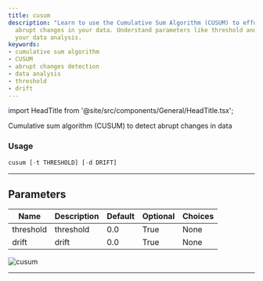```yaml
---
title: cusum
description: "Learn to use the Cumulative Sum Algorithm (CUSUM) to effortlessly detect"
  abrupt changes in your data. Understand parameters like threshold and drift to improve
  your data analysis.
keywords:
- cumulative sum algorithm
- CUSUM
- abrupt changes detection
- data analysis
- threshold
- drift
---
```


import HeadTitle from '@site/src/components/General/HeadTitle.tsx';

<HeadTitle title="stocks/qa/cusum - Reference | OpenBB Terminal Docs" />

Cumulative sum algorithm (CUSUM) to detect abrupt changes in data

### Usage

```python
cusum [-t THRESHOLD] [-d DRIFT]
```

---

## Parameters

| Name | Description | Default | Optional | Choices |
| ---- | ----------- | ------- | -------- | ------- |
| threshold | threshold | 0.0 | True | None |
| drift | drift | 0.0 | True | None |

![cusum](https://user-images.githubusercontent.com/46355364/154306207-d68f53f4-2f9a-4c1a-8e0e-b83d49938759.png)

---
